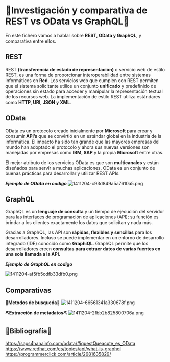 ﻿# 🧠Investigación y comparativa de REST vs OData vs GraphQL🧠

En este fichero vamos a hablar sobre **REST, OData y GraphQL**, y comparativa entre ellos.


## REST

REST **(transferencia de estado de representación)** o servicio web de estilo REST, es una forma de proporcionar interoperabilidad entre sistemas informáticos en **Red**. Los servicios web que cumplen con REST permiten que el sistema solicitante utilice un conjunto **unificado** y predefinido de operaciones sin estado para acceder y manipular la representación textual de los recursos web. La implementación de estilo REST utiliza estándares como **HTTP, URI, JSON y XML**.

## OData

OData es un protocolo creado inicialmente por **Microsoft** para crear y consumir **API’s** que se convirtió en un estándar global en la industria de la informática. El impacto ha sido tan grande que las mayores empresas del mundo han adoptado el protocolo y ahora sus nuevas versiones son manejadas por empresas como **IBM, SAP** y la propia **Microsoft** entre otras.

El mejor atributo de los servicios OData es que son **multicanales** y están diseñados para servir a muchas aplicaciones. OData es un conjunto de buenas prácticas para desarrollar y utilizar REST APIs.

***Ejemplo de OData en codigo***
![1411204-c93d849a5a7610a5.png](https://programmerclick.com/images/378/1b7711b28d1c5033e5b3e4e6954c77f2.JPEG)


## GraphQL

GraphQL es un **lenguaje de consulta** y un tiempo de ejecución del servidor para las interfaces de programación de aplicaciones (API); su función es brindar a los clientes exactamente los datos que solicitan y nada más.

Gracias a GraphQL, las API son **rápidas, flexibles y sencillas** para los desarrolladores. Incluso se puede implementar en un entorno de desarrollo integrado (IDE) conocido como **GraphiQL**. GraphQL permite que los desarrolladores creen **consultas para extraer datos de varias fuentes en una sola llamada a la API.**


***Ejemplo de GraphQL en codigo***


![1411204-af5fb5cdfb33dfb0.png](https://programmerclick.com/images/111/615956ebb775485d96ba90fc0428b3ef.JPEG)

## Comparativas
**🔎Metodos de busqueda🔎**
![1411204-66561341a330678f.png](https://programmerclick.com/images/732/a708a66501eabe075d942e2a911a362c.JPEG)

**⛏️Extracción de metadatos⛏️**
![1411204-2fbb2b825800706a.png](https://programmerclick.com/images/242/7740f2c2d63196645783ff48760c307a.JPEG)

## 📖Bibliografía📖

https://saps4hanainfo.com/odata/#iquestQueacute_es_OData
https://www.redhat.com/es/topics/api/what-is-graphql
https://programmerclick.com/article/2681635829/
